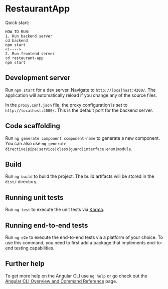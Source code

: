 # RestaurantApp

Quick start:
```angular2html
HOW TO RUN:
1. Run backend server
cd backend
npm start
<!---->
2. Run frontend server
cd restaurant-app
npm start
```

## Development server

Run `npm start` for a dev server. Navigate to `http://localhost:4200/`. The application will automatically reload if you change any of the source files.

In the `proxy.conf.json` file, the proxy configuration is set to `http://localhost:4000/`. This is the default port for the backend server. 

## Code scaffolding

Run `ng generate component component-name` to generate a new component. You can also use `ng generate directive|pipe|service|class|guard|interface|enum|module`.

## Build

Run `ng build` to build the project. The build artifacts will be stored in the `dist/` directory.

## Running unit tests

Run `ng test` to execute the unit tests via [Karma](https://karma-runner.github.io).

## Running end-to-end tests

Run `ng e2e` to execute the end-to-end tests via a platform of your choice. To use this command, you need to first add a package that implements end-to-end testing capabilities.

## Further help

To get more help on the Angular CLI use `ng help` or go check out the [Angular CLI Overview and Command Reference](https://angular.io/cli) page.
